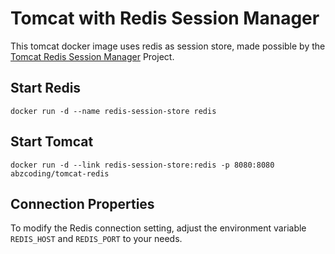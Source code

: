 Tomcat with Redis Session Manager
=================================

This tomcat docker image uses redis as session store, made possible by the  [Tomcat Redis Session Manager](https://github.com/pivotalsoftware/session-managers) Project.

Start Redis
-----------

```
docker run -d --name redis-session-store redis
```

Start Tomcat
------------
```
docker run -d --link redis-session-store:redis -p 8080:8080 abzcoding/tomcat-redis
```

Connection Properties
---------------------------

To modify the Redis connection setting, adjust the environment variable `REDIS_HOST` and `REDIS_PORT` to your needs.
